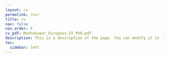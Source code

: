 ```yaml
---
layout: cv
permalink: /cv/
title: cv
nav: false
nav_order: 5
cv_pdf: Muthukumar_Europass_CV_PhD.pdf
description: This is a description of the page. You can modify it in '_pages/cv.md'. You can also change or remove the top pdf download button.
toc:
  sidebar: left
---
```

